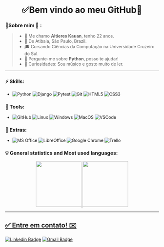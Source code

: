 <h1 align="center"> 
	✅Bem vindo ao meu GitHub🚀
</h1>

### 👦Sobre mim :seedling: : 
> - 👋 Me chamo **Altieres Kauan**, tenho 22 anos.
> - 📌  De Atibaia, São Paulo, Brazil.
> - 🎓 Cursando Ciências da Computação na Universidade Cruzeiro do Sul. 
> - 💬 Pergunte-me sobre **Python**, posso te ajudar!
> - 🔭 Curiosidades: Sou músico e gosto muito de ler.
<hr>

### ⚡ Skills:
- ![Python](https://img.shields.io/badge/-Python-3776AB?&logo=Python&logoColor=FFFFFF) ![Django](https://img.shields.io/badge/-Django-green?&logo=django&logoColor=FFFFFF) ![Pytest](https://img.shields.io/badge/-Pytest-0A9EDC?&logo=Pytest&logoColor=FFFFFF) ![Git](https://img.shields.io/badge/-Git-F05032?&logo=git&logoColor=FFFFFF) ![HTML5](https://img.shields.io/badge/-HTML5-E34F26?&logo=HTML5&logoColor=FFFFFF) ![CSS3](https://img.shields.io/badge/-CSS3-blue?&logo=css3&logoColor=FFFFFF)

### 🧰 Tools:
- ![GitHub](https://img.shields.io/badge/-GitHub-181717?&logo=GitHub&logoColor=FFFFFF) ![Linux](https://img.shields.io/badge/-Linux-181717?&logo=Linux&logoColor=FFFFFF) ![Windows](https://img.shields.io/badge/-Windows-0078D6?&logo=Windows&logoColor=FFFFFF) ![MacOS](https://img.shields.io/badge/-MacOS-black?&logo=apple&logoColor=FFFFFF) ![VSCode](https://img.shields.io/badge/-VSCode-007ACC?&logo=Visual%20Studio%20Code&logoColor=FFFFFF)

### 🧩 Extras:
- ![MS Office](https://img.shields.io/badge/-MS%20Office-orange?&logo=microsoftoffice&logoColor=FFFFFF) ![LibreOffice](https://img.shields.io/badge/-LibreOffice-18A303?&logo=LibreOffice&logoColor=FFFFFF) ![Google Chrome](https://img.shields.io/badge/-Google%20Chrome-4285F4?&logo=GoogleChrome&logoColor=FFFFFF) ![Trello](https://img.shields.io/badge/-Trello-0052CC?&logo=Trello&logoColor=FFFFFF)
 
### :bulb: General statistics and Most used languages:
<div align="center">
  <a href="https://github.com/Kauan-Santos">
  <img height="149em" src="https://github-readme-stats.vercel.app/api?username=Kauan-Santos&show_icons=true&theme=dracula&include_all_commits=true&count_private=true"/>
  <img height="149em" src="https://github-readme-stats.vercel.app/api/top-langs/?username=Kauan-Santos&layout=compact&langs_count=7&theme=dracula"/>
</div>

<hr>

## ✅ Entre em contato! ✉️

[![Linkedin Badge](https://img.shields.io/badge/-LinkedIn-blue?style=flat-square&logo=Linkedin&logoColor=white&link=https://linkedin.com/in/altiereskauan)](https://www.linkedin.com/in/altiereskauan)
 [![Gmail Badge](https://img.shields.io/badge/-kasantos.business@gmail.com-c14438?style=flat-square&logo=Gmail&logoColor=white&link=mailto:kasantos.business@gmail.com)](mailto:kasantos.business@gmail.com)
